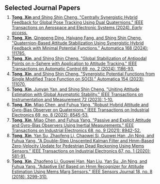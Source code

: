 <h1 id="publication"></h1>

<h2 style="margin: 80px 0px 10px;">Selected Journal Papers</h2>


<ol style="margin:0 0 5px;">
  <li><a href="https://ieeexplore.ieee.org/document/10645234"><autocolor><strong>Tong, Xin</strong> and Shing Shin Cheng. "Centrally Synergistic Hybrid Feedback for Global Pose Tracking Using Dual Quaternions." IEEE Transactions on Aerospace and Electronic Systems (2024). <em>Early access.</em></autocolor></a></li>
  <li><a href="https://doi.org/10.1016/j.automatica.2024.111785"><autocolor><strong>Tong, Xin</strong>, Qingpeng Ding, Haiyang Fang, and Shing Shin Cheng. "Quaternion-Based Attitude Stabilization Using Synergistic Hybrid Feedback with Minimal Potential Functions." Automatica 168 (2024): 111785.</autocolor></a></li>
  <li><a href="https://doi.org/10.1109/tac.2023.3281341"><autocolor><strong>Tong, Xin</strong>, and Shing Shin Cheng. "Global Stabilization of Antipodal Points on n-Sphere with Application to Attitude Tracking." IEEE Transactions on Automatic Control 69, no. 2 (2024): 1186-93.</autocolor></a></li>
  <li><a href="https://doi.org/10.1016/j.automatica.2023.111070"><autocolor><strong>Tong, Xin</strong>, and Shing Shin Cheng. "Synergistic Potential Functions from Single Modified Trace Function on SO(3)." Automatica 154 (2023): 111070.</autocolor></a></li>
  <li><a href="https://doi.org/10.1109/tim.2023.3250233"><autocolor><strong>Tong, Xin</strong>, Junyan Yan, and Shing Shin Cheng. "Uniting Attitude Estimation with Global Asymptotic Stability." IEEE Transactions on Instrumentation and Measurement 72 (2023): 1-10.</autocolor></a></li>
  <li><a href="https://doi.org/10.1109/tie.2021.3108713"><autocolor><strong>Tong, Xin</strong>, Miao Chen, and Fuhua Yang. "Robust Hybrid Attitude and Gyro-Bias Observer on Quaternions." IEEE Transactions on Industrial Electronics 69, no. 8 (2022): 8545-53.</autocolor></a></li>
  <li><a href="https://doi.org/10.1109/tie.2020.3018061"><autocolor><strong>Tong, Xin</strong>, Miao Chen, and Fuhua Yang. "Passive and Explicit Attitude and Gyro-Bias Observers Using Inertial Measurements." IEEE Transactions on Industrial Electronics 68, no. 9 (2021): 8942-52.</autocolor></a></li>
  <li><a href="https://doi.org/10.1109/tie.2019.2897550"><autocolor><strong>Tong, Xin</strong>, Yan Su, Zhaofeng Li, Chaowei Si, Guowei Han, Jin Ning, and Fuhua Yang. "A Double-Step Unscented Kalman Filter and Hmm-Based Zero-Velocity Update for Pedestrian Dead Reckoning Using Mems Sensors." IEEE Transactions on Industrial Electronics 67, no. 1 (2020): 581-91.</autocolor></a></li>
  <li><a href="https://doi.org/10.1109/jsen.2017.2787578"><autocolor><strong>Tong, Xin</strong>, Zhaofeng Li, Guowei Han, Nan Liu, Yan Su, Jin Ning, and Fuhua Yang. "Adaptive Ekf Based on Hmm Recognizer for Attitude Estimation Using Mems Marg Sensors." IEEE Sensors Journal 18, no. 8 (2018): 3299-310.</autocolor></a></li>
</ol>